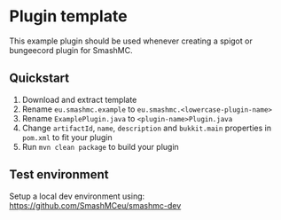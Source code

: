 # Plugin template

This example plugin should be used whenever creating a spigot or bungeecord plugin for SmashMC.

## Quickstart
1. Download and extract template
2. Rename `eu.smashmc.example` to `eu.smashmc.<lowercase-plugin-name>`
3. Rename `ExamplePlugin.java` to `<plugin-name>Plugin.java`
4. Change `artifactId`, `name`, `description` and `bukkit.main` properties in `pom.xml` to fit your plugin
5. Run `mvn clean package` to build your plugin


## Test environment
Setup a local dev environment using:
https://github.com/SmashMCeu/smashmc-dev
